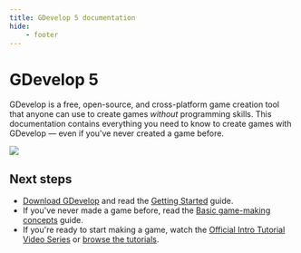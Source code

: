 ```yaml
---
title: GDevelop 5 documentation
hide:
    - footer
---
```


# GDevelop 5

GDevelop is a free, open-source, and cross-platform game creation tool that anyone can use to create games *without* programming skills. This documentation contains everything you need to know to create games with GDevelop — even if you've never created a game before.

![](/gdevelop5/start/pasted/20230304-181105.png)

## Next steps

  * [Download GDevelop](https://gdevelop.io/download) and read the [Getting Started](/gdevelop5/getting_started) guide.
  * If you've never made a game before, read the [Basic game-making concepts](/gdevelop5/tutorials/basic-game-making-concepts) guide.
  * If you're ready to start making a game, watch the [Official Intro Tutorial Video Series](https://www.youtube.com/watch?v=bR2BjT7JG0k&list=PL3YlZTdKiS89Kj7IQVPoNElJCWrjZaCC8) or [browse the tutorials](/gdevelop5/tutorials).

